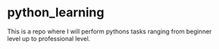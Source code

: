 # python_learning
This is a repo where I will perform pythons tasks ranging from beginner level up to professional level.
